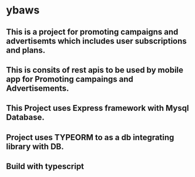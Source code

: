 # ybaws
## This is a project for promoting campaigns and advertisemts which includes user subscriptions and plans.
## This is consits of rest apis to be used by mobile app for Promoting campaings and Advertisements.
## This Project uses Express framework with Mysql Database.
## Project uses TYPEORM to as a db integrating library with DB.
## Build with typescript